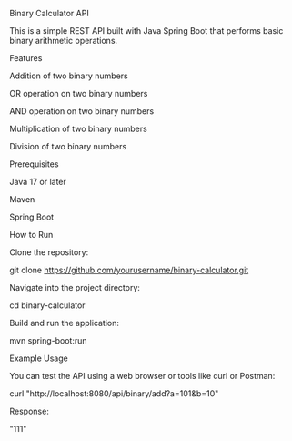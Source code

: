 Binary Calculator API

This is a simple REST API built with Java Spring Boot that performs basic binary arithmetic operations.

Features

Addition of two binary numbers

OR operation on two binary numbers

AND operation on two binary numbers

Multiplication of two binary numbers

Division of two binary numbers

Prerequisites

Java 17 or later

Maven

Spring Boot

How to Run

Clone the repository:

git clone https://github.com/yourusername/binary-calculator.git

Navigate into the project directory:

cd binary-calculator

Build and run the application:

mvn spring-boot:run

Example Usage

You can test the API using a web browser or tools like curl or Postman:

curl "http://localhost:8080/api/binary/add?a=101&b=10"

Response:

"111"

